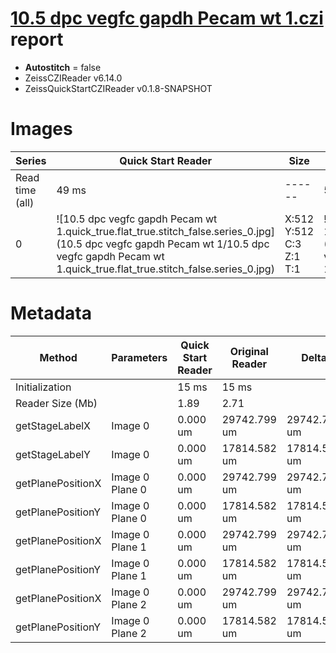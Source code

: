 # [10.5 dpc vegfc gapdh Pecam wt 1.czi](https://zenodo.org/record/7430767/files/10.5%20dpc%20vegfc%20gapdh%20Pecam%20wt%201.czi) report
 - **Autostitch** = false
 - ZeissCZIReader v6.14.0
 - ZeissQuickStartCZIReader v0.1.8-SNAPSHOT

# Images 

| Series            | Quick Start Reader | Size | Original Reader | Size | #Diffs |
|-------------------|--------------------|------|-----------------|------|--------|
| Read time (all)   |49 ms|------|53 ms|------|--------|
|0|![10.5 dpc vegfc gapdh Pecam wt 1.quick_true.flat_true.stitch_false.series_0.jpg](10.5 dpc vegfc gapdh Pecam wt 1/10.5 dpc vegfc gapdh Pecam wt 1.quick_true.flat_true.stitch_false.series_0.jpg)|X:512<br>Y:512<br>C:3<br>Z:1<br>T:1|![10.5 dpc vegfc gapdh Pecam wt 1.quick_false.flat_true.stitch_false.series_0.jpg](10.5 dpc vegfc gapdh Pecam wt 1/10.5 dpc vegfc gapdh Pecam wt 1.quick_false.flat_true.stitch_false.series_0.jpg)|X:512<br>Y:512<br>C:3<br>Z:1<br>T:1|0|

# Metadata

|  Method            | Parameters       | Quick Start Reader | Original Reader | Delta  |
| -------------------|------------------|--------------------|-----------------|------- |
| Initialization     |                  |15 ms|15 ms|        |
| Reader Size (Mb)     |                  |1.89|2.71|        |
| getStageLabelX| Image 0 | 0.000 um | 29742.799 um | 29742.799 um |
| getStageLabelY| Image 0 | 0.000 um | 17814.582 um | 17814.582 um |
| getPlanePositionX| Image 0 Plane 0 | 0.000 um | 29742.799 um | 29742.799 um |
| getPlanePositionY| Image 0 Plane 0 | 0.000 um | 17814.582 um | 17814.582 um |
| getPlanePositionX| Image 0 Plane 1 | 0.000 um | 29742.799 um | 29742.799 um |
| getPlanePositionY| Image 0 Plane 1 | 0.000 um | 17814.582 um | 17814.582 um |
| getPlanePositionX| Image 0 Plane 2 | 0.000 um | 29742.799 um | 29742.799 um |
| getPlanePositionY| Image 0 Plane 2 | 0.000 um | 17814.582 um | 17814.582 um |
